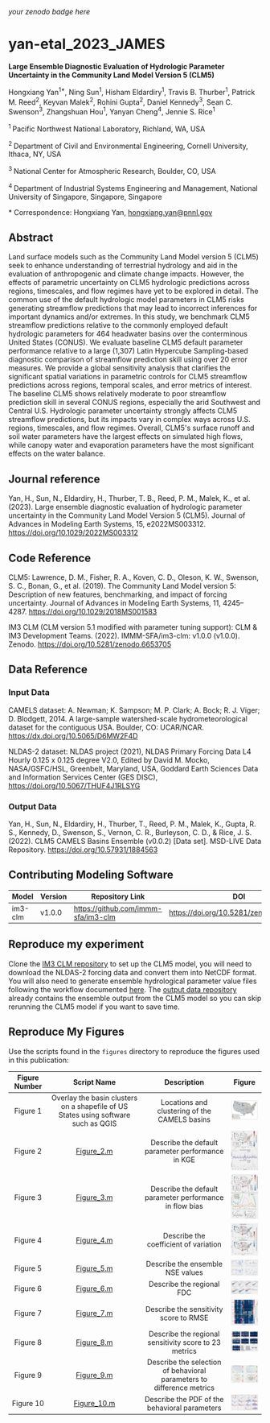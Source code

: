 _your zenodo badge here_

# yan-etal_2023_JAMES

**Large Ensemble Diagnostic Evaluation of Hydrologic Parameter Uncertainty in the Community Land Model Version 5 (CLM5)**

Hongxiang Yan<sup>1\*</sup>, Ning Sun<sup>1</sup>, Hisham Eldardiry<sup>1</sup>, Travis B. Thurber<sup>1</sup>, Patrick M. Reed<sup>2</sup>, Keyvan Malek<sup>2</sup>, Rohini Gupta<sup>2</sup>, Daniel Kennedy<sup>3</sup>, Sean C. Swenson<sup>3</sup>, Zhangshuan Hou<sup>1</sup>, Yanyan Cheng<sup>4</sup>, Jennie S. Rice<sup>1</sup>

<sup>1 </sup> Pacific Northwest National Laboratory, Richland, WA, USA

<sup>2 </sup> Department of Civil and Environmental Engineering, Cornell University, Ithaca, NY, USA

<sup>3 </sup> National Center for Atmospheric Research, Boulder, CO, USA

<sup>4 </sup> Department of Industrial Systems Engineering and Management, National University of Singapore, Singapore, Singapore


\* Correspondence: Hongxiang Yan, hongxiang.yan@pnnl.gov

## Abstract
Land surface models such as the Community Land Model version 5 (CLM5) seek to enhance understanding of terrestrial hydrology and aid in the evaluation of anthropogenic and climate change impacts. However, the effects of parametric uncertainty on CLM5 hydrologic predictions across regions, timescales, and flow regimes have yet to be explored in detail. The common use of the default hydrologic model parameters in CLM5 risks generating streamflow predictions that may lead to incorrect inferences for important dynamics and/or extremes. In this study, we benchmark CLM5 streamflow predictions relative to the commonly employed default hydrologic parameters for 464 headwater basins over the conterminous United States (CONUS). We evaluate baseline CLM5 default parameter performance relative to a large (1,307) Latin Hypercube Sampling-based diagnostic comparison of streamflow prediction skill using over 20 error measures. We provide a global sensitivity analysis that clarifies the significant spatial variations in parametric controls for CLM5 streamflow predictions across regions, temporal scales, and error metrics of interest. The baseline CLM5 shows relatively moderate to poor streamflow prediction skill in several CONUS regions, especially the arid Southwest and Central U.S. Hydrologic parameter uncertainty strongly affects CLM5 streamflow predictions, but its impacts vary in complex ways across U.S. regions, timescales, and flow regimes. Overall, CLM5's surface runoff and soil water parameters have the largest effects on simulated high flows, while canopy water and evaporation parameters have the most significant effects on the water balance.

## Journal reference
Yan, H., Sun, N., Eldardiry, H., Thurber, T. B., Reed, P. M., Malek, K., et al. (2023). Large ensemble diagnostic evaluation of hydrologic parameter uncertainty in the Community Land Model Version 5 (CLM5). Journal of Advances in Modeling Earth Systems, 15, e2022MS003312. https://doi.org/10.1029/2022MS003312

## Code Reference

CLM5:
Lawrence, D. M., Fisher, R. A., Koven, C. D., Oleson, K. W., Swenson, S. C., Bonan, G., et al. (2019). The Community Land Model version 5: Description of new features, benchmarking, and impact of forcing uncertainty. Journal of Advances in Modeling Earth Systems, 11, 4245– 4287. https://doi.org/10.1029/2018MS001583

IM3 CLM (CLM version 5.1 modified with parameter tuning support):
CLM & IM3 Development Teams. (2022). IMMM-SFA/im3-clm: v1.0.0 (v1.0.0). Zenodo. https://doi.org/10.5281/zenodo.6653705

## Data Reference

### Input Data

CAMELS dataset:
A. Newman; K. Sampson; M. P. Clark; A. Bock; R. J. Viger; D. Blodgett, 2014. A large-sample watershed-scale hydrometeorological dataset for the contiguous USA. Boulder, CO: UCAR/NCAR. https://dx.doi.org/10.5065/D6MW2F4D

NLDAS-2 dataset:
NLDAS project (2021), NLDAS Primary Forcing Data L4 Hourly 0.125 x 0.125 degree V2.0, Edited by David M. Mocko, NASA/GSFC/HSL, Greenbelt, Maryland, USA, Goddard Earth Sciences Data and Information Services Center (GES DISC), https://doi.org/10.5067/THUF4J1RLSYG

### Output Data

Yan, H., Sun, N., Eldardiry, H., Thurber, T., Reed, P. M., Malek, K., Gupta, R. S., Kennedy, D., Swenson, S., Vernon, C. R., Burleyson, C. D., & Rice, J. S. (2022). CLM5 CAMELS Basins Ensemble (v0.0.2) [Data set]. MSD-LIVE Data Repository. https://doi.org/10.57931/1884563

## Contributing Modeling Software

| Model   | Version | Repository Link | DOI |
|---------|---------|-----------------|-----|
| im3-clm | v1.0.0  | https://github.com/immm-sfa/im3-clm | https://doi.org/10.5281/zenodo.6653705 |

## Reproduce my experiment

Clone the [IM3 CLM repository](https://github.com/IMMM-SFA/im3-clm) to set up the CLM5 model, you will need to download the NLDAS-2 forcing data and convert them into NetCDF format. You will also need to generate ensemble hydrological parameter value files following the workflow documented [here](https://github.com/IMMM-SFA/clm_hydroparameter_calibration). The [output data repository](https://doi.org/10.57931/1922953) already contains the ensemble output from the CLM5 model so you can skip rerunning the CLM5 model if you want to save time.

## Reproduce My Figures

Use the scripts found in the `figures` directory to reproduce the figures used in this publication:

| Figure Number | Script Name | Description | Figure |
|:-------------:|:-----------:|:-----------:|:------:|
| Figure 1      | Overlay the basin clusters on a shapefile of US States using software such as QGIS | Locations and clustering of the CAMELS basins | <a href="./figures/Figure 1.png"><img width="100" src="./figures/Figure 1.png"/></a> |
| Figure 2      | [Figure_2.m](./figures/Figure_2.m) | Describe the default parameter performance in KGE | <a href="./figures/Figure 2.png"><img width="100" src="./figures/Figure 2.png"/></a> |
| Figure 3      | [Figure_3.m](./figures/Figure_3.m) | Describe the default parameter performance in flow bias | <a href="./figures/Figure 3.png"><img width="100" src="./figures/Figure 3.png"/></a> |
| Figure 4      | [Figure_4.m](./figures/Figure_4.m) | Describe the coefficient of variation  | <a href="./figures/Figure 4.png"><img width="100" src="./figures/Figure 4.png"/></a> |
| Figure 5      | [Figure_5.m](./figures/Figure_5.m) | Describe the ensemble NSE values | <a href="./figures/Figure 5.png"><img width="100" src="./figures/Figure 5.png"/></a> |
| Figure 6      | [Figure_6.m](./figures/Figure_6.m) | Describe the regional FDC | <a href="./figures/Figure 6.png"><img width="100" src="./figures/Figure 6.png"/></a> |
| Figure 7      | [Figure_7.m](./figures/Figure_7.m) | Describe the sensitivity score to RMSE | <a href="./figures/Figure 7.png"><img width="100" src="./figures/Figure 7.png"/></a> |
| Figure 8      | [Figure_8.m](./figures/Figure_8.m) | Describe the regional sensitivity score to 23 metrics | <a href="./figures/Figure 8.png"><img width="100" src="./figures/Figure 8.png"/></a> |
| Figure 9      | [Figure_9.m](./figures/Figure_9.m) | Describe the selection of behavioral parameters to difference metrics | <a href="./figures/Figure 9.png"><img width="100" src="./figures/Figure 9.png"/></a> |
| Figure 10      | [Figure_10.m](./figures/Figure_10.m) | Describe the PDF of the behavioral parameters | <a href="./figures/Figure 10.png"><img width="100" src="./figures/Figure 10.png"/></a> |
